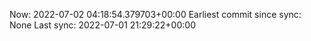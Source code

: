 Now: 2022-07-02 04:18:54.379703+00:00 Earliest commit since sync: None Last sync: 2022-07-01 21:29:22+00:00
